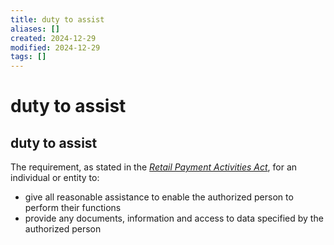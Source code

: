 ```yaml
---
title: duty to assist
aliases: []
created: 2024-12-29
modified: 2024-12-29
tags: []
---
```

# duty to assist
## duty to assist

The requirement, as stated in the _[Retail Payment Activities Act](https://laws-lois.justice.gc.ca/eng/acts/r-7.36/FullText.html)_, for an individual or entity to:

- give all reasonable assistance to enable the authorized person to perform their functions
- provide any documents, information and access to data specified by the authorized person
